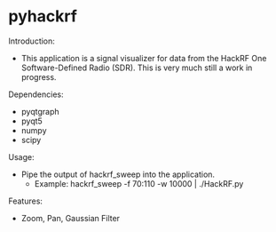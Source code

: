 # pyhackrf

Introduction:
 - This application is a signal visualizer for data from the HackRF One Software-Defined Radio (SDR). This is very much still a work in progress.

Dependencies:
 - pyqtgraph
 - pyqt5
 - numpy
 - scipy
 
Usage:
 - Pipe the output of hackrf_sweep into the application.
   - Example:  hackrf_sweep -f 70:110 -w 10000 | ./HackRF.py
   
Features:
 - Zoom, Pan, Gaussian Filter
